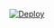 [![Deploy](https://www.herokucdn.com/deploy/button.png)](https://heroku.com/deploy?template=https://github.com/ShubhamNikam17/test)
